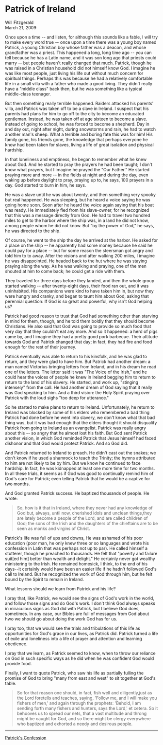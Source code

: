 # Patrick of Ireland #

Will Fitzgerald  
March 21, 2009  


Once upon a time -- and listen, for although this sounds like a fable, I will try to make every word true -- once upon a time there was a young boy named Patrick, a young Christian boy whose father was a deacon, and whose grandfather was a priest. This happened a long, long time ago -- you can tell because he has a Latin name, and it was son long ago that priests could marry -- but people haven't really changed that much. Patrick, though he was raised in a Christian household did not himself know God. I imagine he was like most people, just living his life out without much concern for spiritual things. Perhaps this was because he had a relatively comfortable life in a small villa with a father who made a good living. They didn't really have a "middle class" back then, but he was something like a typical middle-class teenager.

But then something really terrible happened. Raiders attacked his parents' villa, and Patrick was taken off to be a slave in Ireland. I suspect that his parents had plans for him to go off to the city to become an educated gentleman. Instead, he was taken off at age sixteen to become a slave. Instead of going to school, he was forced to become a shepherd. Day in and day out, night after night, during snowstorms and rain, he had to watch another man's sheep. What a terrible and boring fate this was for him! His family gone, his friends gone, the knowledge that perhaps everyone he know had been taken for slaves, living a life of great isolation and physical hardship. 

In that loneliness and emptiness, he began to remember what he knew about God. And he started to pray the prayers he had been taught; I don't know what prayers, but I imagine he prayed the "Our Father." He started praying more and more -- in the fields at night and during the day, even waking up before daylight to pray, praying up to, he says, 100 prayers in a day. God started to burn in him, he says. 

He was a slave until he was about twenty, and then something very spooky but real happened. He was sleeping, but he heard a voice saying he was going home soon. Soon after he heard the voice again saying that his boat was ready. He immediately fled from his slave-owner, for he recognized that this was a message directly from God. He had to travel two hundred miles to get to the harbor where the ship was, in a land he did not know, among people whom he did not know. But "by the power of God," he says, he was directed to the ship.

Of course, he went to the ship the day he arrived at the harbor. He asked for a place on the ship -- he apparently had some money because he said he could pay for a place -- but for some reason the steersman got angry and told him to to away. After the visions and after walking 200 miles, I imagine he was disappointed. He headed back to the hut where he was staying praying along the way. As he was walking and praying, one of the men shouted at him to come back; he could get a ride with them. 

They traveled for three days before they landed, and then the whole group started walking -- after twenty-eight days, their food ran out, and it was uninhabited. His companions were kind to have taken him in, but now they were hungry and cranky, and began to taunt him about God, asking that perennial question: If God is so great and powerful, why isn't God helping us? 

Patrick had good reason to trust that God had something other than starving in mind for them, though, and he told them boldly that they should become Christians. He also said that God was going to provide so much food that very day that they couldn't eat any more. And so it happened: a herd of pigs came by, and I imagine they had a pretty good pork barbecue. Their attitude towards God and Patrick changed that day; in fact, they had fire and food enough for the rest of their journey. 

Patrick eventually was able to return to his kinsfolk, and he was glad to return, and they were glad to have him. But Patrick had another dream: a man named Victorius bringing letters from Ireland, and in his dream he read one of the letters. The letter said it was "The Voice of the Irish," and he could hear the voices of people he knew in Ireland begging him to return to return to the land of his slavery. He started, and work up, "stinging intensely" from the call. He had another dream of God saying that it really was God speaking to him. And a third vision: the Holy Spirit praying over Patrick with the loud sighs "too deep for utterance." 

So he started to make plans to return to Ireland. Unfortunately, he return to Ireland was blocked by some of his elders who remembered a bad thing Patrick had done before he went into slavery, we don't know what that bad thing was, but it was bad enough that the elders thought it should disqualify Patrick from going to Ireland as an evangelist. Patrick was really angry about this -- so angry that he almost lost his faith. But God sent Patrick another vision, in which God reminded Patrick that Jesus himself had faced dishonor and that God would protect Patrick. And so God did. 

And Patrick returned to Ireland to preach. He didn't cast out the snakes; we don't know if he used a shamrock to teach the Trinity; the hymns attributed to him are not likely to be by him. But we know he continued to face hardship. In fact, he was kidnapped at least one more time for two months. In all these trials, it seems as if God was good to continually remind him of God's care for Patrick; even telling Patrick that he would be a captive for two months.

And God granted Patrick success. He baptized thousands of people. He wrote:

> So, how is it that in Ireland, where they never had any knowledge of God but, always, until now, cherished idols and unclean things,they are lately become a people of the Lord, and are called children of God; the sons of the Irish and the daughters of the chieftains are to be seen as monks and virgins of Christ.

Patrick's life was full of ups and downs, He was ashamed of his poor education (poor man, he only knew three or so languages and wrote his confession in Latin that was perhaps not up to par). He called himself a stutterer, though he preached to thousands. He felt that "poverty and failure suit[ed him] better than wealth and delight." He certainly never got wealthy ministering to the Irish. He remained homesick, I think, to the end of his days--it certainly would have been an easier life if he hadn't followed God's call to Ireland. But he recognized the work of God through him, but he felt bound by the Spirit to remain in Ireland.  

What lessons should we learn from Patrick and his life?

I pray that, like Patrick, we would see the signs of God's work in the world, and follow those signs and do God's work. I don't think God always speaks in miraculous signs as God did with Patrick, but I believe God does, sometimes. In any case, our Bibles are full of messages from God about hwo we should go about doing the work God has for us.

I pray too, that we would see the trials and tribulations of this life as opportunities for God's grace in our lives, as Patrick did. Patrick turned a life of exile and loneliness into a life of prayer and attention and learning obedience. 

I pray that we learn, as Patrick seemed to know, when to throw our reliance on God in such specific ways as he did when he was confident God would provide food. 

Finally, I want to quote Patrick, who saw his life as partially fulling the promise of God to bring "many from east and west" to sit together at God's table. 

> So for that reason one should, in fact, fish well and diligently,just as the Lord foretells and teaches, saying, 'Follow me, and I will make you fishers of men,' and again through the prophets: 'Behold, I am sending forth many fishers and hunters, says the Lord,' et cetera. So it behooves us to spread our nets, that a vast multitude and throng might be caught for God, and so there might be clergy everywhere who baptized and exhorted a needy and desirous people. 

---

[Patrick's Confession](http://www.cin.org/patrick.html)